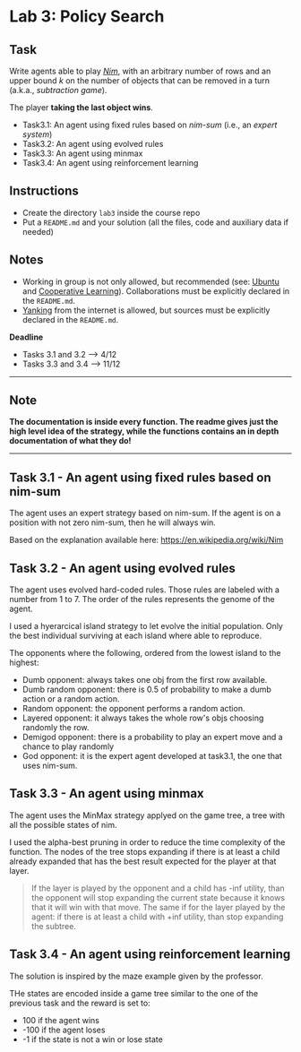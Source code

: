 # Lab 3: Policy Search

## Task

Write agents able to play [*Nim*](https://en.wikipedia.org/wiki/Nim), with an arbitrary number of rows and an upper bound $k$ on the number of objects that can be removed in a turn (a.k.a., *subtraction game*).

The player **taking the last object wins**.

* Task3.1: An agent using fixed rules based on *nim-sum* (i.e., an *expert system*)
* Task3.2: An agent using evolved rules
* Task3.3: An agent using minmax
* Task3.4: An agent using reinforcement learning

## Instructions

* Create the directory `lab3` inside the course repo 
* Put a `README.md` and your solution (all the files, code and auxiliary data if needed)

## Notes

* Working in group is not only allowed, but recommended (see: [Ubuntu](https://en.wikipedia.org/wiki/Ubuntu_philosophy) and [Cooperative Learning](https://files.eric.ed.gov/fulltext/EJ1096789.pdf)). Collaborations must be explicitly declared in the `README.md`.
* [Yanking](https://www.emacswiki.org/emacs/KillingAndYanking) from the internet is allowed, but sources must be explicitly declared in the `README.md`.

**Deadline**

* Tasks 3.1 and 3.2 -->  4/12  
* Tasks 3.3 and 3.4 --> 11/12  

---

## __Note__  

__The documentation is inside every function. The readme gives just the high level idea of the strategy, while the functions contains an in depth documentation of what they do!__

---

## Task 3.1 - An agent using fixed rules based on nim-sum  

The agent uses an expert strategy based on nim-sum. If the agent is on a position with not zero nim-sum, then he will always win.  

Based on the explanation available here: https://en.wikipedia.org/wiki/Nim   


## Task 3.2 - An agent using evolved rules

The agent uses evolved hard-coded rules. Those rules are labeled with a number from 1 to 7. The order of the rules represents the genome of the agent.  

I used a hyerarcical island strategy to let evolve the initial population. Only the best individual surviving at each island where able to reproduce.  

The opponents where the following, ordered from the lowest island to the highest:
- Dumb opponent: always takes one obj from the first row available.  
- Dumb random opponent: there is 0.5 of probability to make a dumb action or a random action.  
- Random opponent: the opponent performs a random action.  
- Layered opponent: it always takes the whole row's objs choosing randomly the row.  
- Demigod opponent: there is a probability to play an expert move and a chance to play randomly
- God opponent: it is the expert agent developed at task3.1, the one that uses nim-sum.


## Task 3.3 - An agent using minmax   

The agent uses the MinMax strategy applyed on the game tree, a tree with all the possible states of nim.

I used the alpha-best pruning in order to reduce the time complexity of the function. The nodes of the tree stops expanding if there is at least a child already expanded that has the best result expected for the player at that layer.

> If the layer is played by the opponent and a child has -inf utility, than the opponent will stop expanding the current state because it knows that it will win with that move.
> The same if for the layer played by the agent: if there is at least a child with +inf utility, than stop expanding the subtree.


## Task 3.4 - An agent using reinforcement learning  

The solution is inspired by the maze example given by the professor.

THe states are encoded inside a game tree similar to the one of the previous task and the reward is set to:
- 100 if the agent wins
- -100 if the agent loses
- -1 if the state is not a win or lose state

